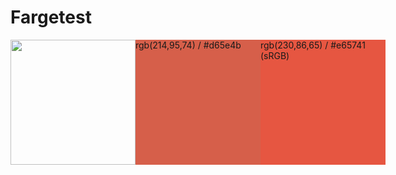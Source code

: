 # Fargetest

<div style="display: grid; grid-template-columns: 1fr 1fr 1fr;"> 

  <img src="/logo.png" style="width:200px">

  <span style="background: rgb(214,95,74); width: 200px; height: 200px;">
  rgb(214,95,74) / #d65e4b
  </span>

  <span style="background: rgb(230,86,65); width: 200px; height: 200px;">
  rgb(230,86,65) / #e65741 (sRGB)
  </span>

</div>

